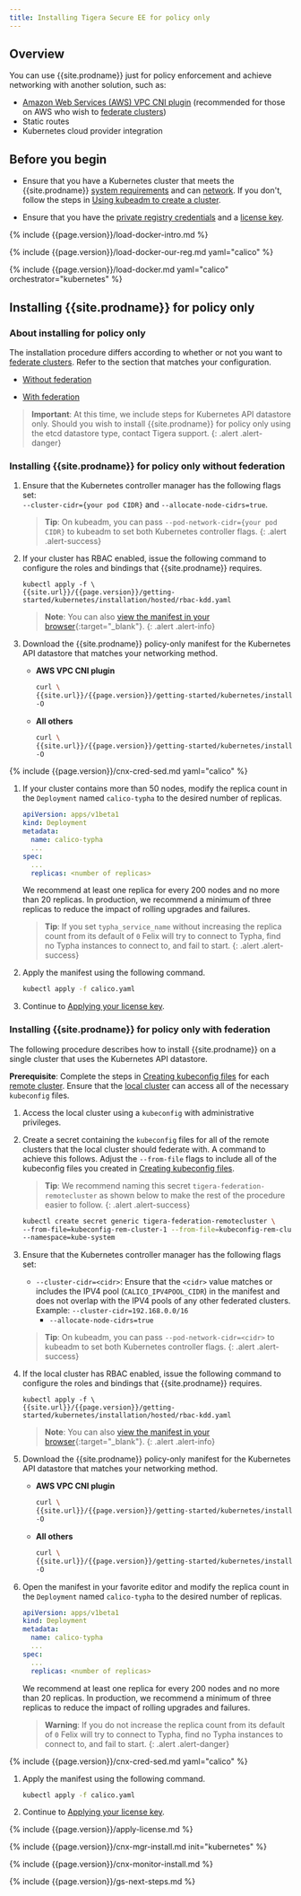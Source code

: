 ```yaml
---
title: Installing Tigera Secure EE for policy only
---
```


## Overview

You can use {{site.prodname}} just for policy enforcement and achieve networking
with another solution, such as:

- [Amazon Web Services (AWS) VPC CNI plugin](../../../reference/public-cloud/aws#using-aws-networking)
  (recommended for those on AWS who wish to [federate clusters](../../../usage/federation/index))
- Static routes
- Kubernetes cloud provider integration

## Before you begin

- Ensure that you have a Kubernetes cluster that meets the {{site.prodname}}
  [system requirements](../requirements) and can [network](#overview). If you don't, follow the steps in
  [Using kubeadm to create a cluster](http://kubernetes.io/docs/getting-started-guides/kubeadm/).

- Ensure that you have the [private registry credentials](../../../getting-started/#obtain-the-private-registry-credentials)
  and a [license key](../../../getting-started/#obtain-a-license-key).


{% include {{page.version}}/load-docker-intro.md %}

{% include {{page.version}}/load-docker-our-reg.md yaml="calico" %}

{% include {{page.version}}/load-docker.md yaml="calico" orchestrator="kubernetes" %}

## <a name="install-cnx"></a>Installing {{site.prodname}} for policy only

### About installing for policy only

The installation procedure differs according to whether or not you want to
[federate clusters](../../../usage/federation/index). Refer to the section that matches your
configuration.

- [Without federation](#install-ee-nofed)

- [With federation](#installing-for-policy-only-with-federation)

> **Important**: At this time, we include steps for Kubernetes API datastore only. Should you wish
> to install {{site.prodname}} for policy only using the etcd datastore type, contact Tigera support.
{: .alert .alert-danger}

### <a name="install-ee-nofed"></a>Installing {{site.prodname}} for policy only without federation

1. Ensure that the Kubernetes controller manager has the following flags
   set: <br>
   `--cluster-cidr={your pod CIDR}` and `--allocate-node-cidrs=true`.

   > **Tip**: On kubeadm, you can pass `--pod-network-cidr={your pod CIDR}`
   > to kubeadm to set both Kubernetes controller flags.
   {: .alert .alert-success}

1. If your cluster has RBAC enabled, issue the following command to
   configure the roles and bindings that {{site.prodname}} requires.

   ```
   kubectl apply -f \
   {{site.url}}/{{page.version}}/getting-started/kubernetes/installation/hosted/rbac-kdd.yaml
   ```
   > **Note**: You can also
   > [view the manifest in your browser](hosted/rbac-kdd.yaml){:target="_blank"}.
   {: .alert .alert-info}

1. Download the {{site.prodname}} policy-only manifest for the Kubernetes API datastore that matches your
   networking method.

   - **AWS VPC CNI plugin**
     ```bash
     curl \
     {{site.url}}/{{page.version}}/getting-started/kubernetes/installation/hosted/kubernetes-datastore/policy-only-ecs/1.7/calico.yaml \
     -O
     ```

   - **All others**
     ```bash
     curl \
     {{site.url}}/{{page.version}}/getting-started/kubernetes/installation/hosted/kubernetes-datastore/policy-only/1.7/calico.yaml \
     -O
     ```

{% include {{page.version}}/cnx-cred-sed.md yaml="calico" %}

1. If your cluster contains more than 50 nodes, modify the replica count in the `Deployment` named `calico-typha`
   to the desired number of replicas.

   ```yaml
   apiVersion: apps/v1beta1
   kind: Deployment
   metadata:
     name: calico-typha
     ...
   spec:
     ...
     replicas: <number of replicas>
   ```

   We recommend at least one replica for every 200 nodes and no more than
   20 replicas. In production, we recommend a minimum of three replicas to reduce
   the impact of rolling upgrades and failures.

   > **Tip**: If you set `typha_service_name` without increasing the replica
   > count from its default of `0` Felix will try to connect to Typha, find no
   > Typha instances to connect to, and fail to start.
   {: .alert .alert-success}

1. Apply the manifest using the following command.

   ```bash
   kubectl apply -f calico.yaml
   ```

1. Continue to [Applying your license key](#applying-your-license-key).

### <a name="install-ee-nofed"></a>Installing {{site.prodname}} for policy only with federation

The following procedure describes how to install {{site.prodname}} on a single cluster that uses the
Kubernetes API datastore.

**Prerequisite**: Complete the steps in [Creating kubeconfig files](../../../usage/federation/kubeconfig)
for each [remote cluster](../../../usage/federation/index#terminology). Ensure that the
[local cluster](../../../usage/federation/index#terminology) can access all of the necessary `kubeconfig` files.

1. Access the local cluster using a `kubeconfig` with administrative privileges.

1. Create a secret containing the `kubeconfig` files for all of the remote clusters that
   the local cluster should federate with. A command to achieve this follows. Adjust the `--from-file`
   flags to include all of the kubeconfig files you created in [Creating kubeconfig files](../../../usage/federation/kubeconfig).

   > **Tip**: We recommend naming this secret `tigera-federation-remotecluster` as shown below to
   > make the rest of the procedure easier to follow.
   {: .alert .alert-success}

   ```bash
   kubectl create secret generic tigera-federation-remotecluster \
   --from-file=kubeconfig-rem-cluster-1 --from-file=kubeconfig-rem-cluster-2 \
   --namespace=kube-system
   ```

1. Ensure that the Kubernetes controller manager has the following flags set:<br>
   - `--cluster-cidr=<cidr>`: Ensure that the `<cidr>` value matches or includes the IPV4 pool
     (`CALICO_IPV4POOL_CIDR`) in the manifest and does not overlap with the IPV4 pools of any other
     federated clusters. Example: `--cluster-cidr=192.168.0.0/16`
     - `--allocate-node-cidrs=true`

   > **Tip**: On kubeadm, you can pass `--pod-network-cidr=<cidr>`
   > to kubeadm to set both Kubernetes controller flags.
   {: .alert .alert-success}

1. If the local cluster has RBAC enabled, issue the following command to
   configure the roles and bindings that {{site.prodname}} requires.

   ```
   kubectl apply -f \
   {{site.url}}/{{page.version}}/getting-started/kubernetes/installation/hosted/rbac-kdd.yaml
   ```
   > **Note**: You can also
   > [view the manifest in your browser](hosted/rbac-kdd.yaml){:target="_blank"}.
   {: .alert .alert-info}

1. Download the {{site.prodname}} policy-only manifest for the Kubernetes API datastore that matches your
   networking method.

   - **AWS VPC CNI plugin**
     ```bash
     curl \
     {{site.url}}/{{page.version}}/getting-started/kubernetes/installation/hosted/kubernetes-datastore/policy-only-ecs/1.7/calico.yaml \
     -O
     ```

   - **All others**
     ```bash
     curl \
     {{site.url}}/{{page.version}}/getting-started/kubernetes/installation/hosted/kubernetes-datastore/policy-only/1.7/calico.yaml \
     -O
     ```

1. Open the manifest in your favorite editor and modify the replica count in the
   `Deployment` named `calico-typha` to the desired number of replicas.

   ```yaml
   apiVersion: apps/v1beta1
   kind: Deployment
   metadata:
     name: calico-typha
     ...
   spec:
     ...
     replicas: <number of replicas>
   ```

   We recommend at least one replica for every 200 nodes and no more than
   20 replicas. In production, we recommend a minimum of three replicas to reduce
   the impact of rolling upgrades and failures.

   > **Warning**: If you do not increase the replica
   > count from its default of `0` Felix will try to connect to Typha, find no
   > Typha instances to connect to, and fail to start.
   {: .alert .alert-danger}

{% include {{page.version}}/cnx-cred-sed.md yaml="calico" %}

1. Apply the manifest using the following command.

   ```bash
   kubectl apply -f calico.yaml
   ```

1. Continue to [Applying your license key](#applying-your-license-key).

{% include {{page.version}}/apply-license.md %}

{% include {{page.version}}/cnx-mgr-install.md init="kubernetes" %}

{% include {{page.version}}/cnx-monitor-install.md %}

{% include {{page.version}}/gs-next-steps.md %}
